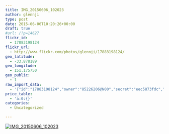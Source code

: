 ```yaml
---
title: IMG_20150606_102023
author: glennji
type: post
date: 2015-06-06T10:20:26+00:00
draft: true
#url: /?p=14627
flickr_id:
  - 17883198124
flickr_url:
  - http://www.flickr.com/photos/glennji/17883198124/
geo_latitude:
  - -33.878189
geo_longitude:
  - 151.175750
geo_public:
  - 1
raw_import_data:
  - '{"id":"17883198124","owner":"85226206@N00","secret":"eec5873fdc","server":"489","farm":1,"title":"IMG_20150606_102023","ispublic":0,"isfriend":0,"isfamily":0,"description":{"_content":""},"dateupload":"1433550065","lastupdate":"1433550072","datetaken":"2015-06-06 10:20:26","datetakengranularity":"0","datetakenunknown":"0","ownername":"glennji","tags":"","machine_tags":"","originalsecret":"41eaa14480","originalformat":"jpg","latitude":"-33.878189","longitude":"151.175750","accuracy":"16","context":0,"place_id":"qRcYmO1QUrMZuclZ","woeid":"1094076","geo_is_family":0,"geo_is_friend":0,"geo_is_contact":0,"geo_is_public":0,"media":"photo","media_status":"ready","url_o":"https://farm1.staticflickr.com/489/17883198124_41eaa14480_o.jpg","height_o":"4160","width_o":"3120"}'
price_table:
  - 'a:0:{}'
categories:
  - Uncategorized

---
```

<p class="flickr-image">
  <a href="http://www.flickr.com/photos/glennji/17883198124/" class="flickr-link"><img src="http://i1.wp.com/glennji.com/wp-content/uploads/2015/06/17883198124_41eaa14480_o.jpg?fit=1024%2C1024" width="" height="" alt="IMG_20150606_102023" class="keyring-img" /></a>
</p>
